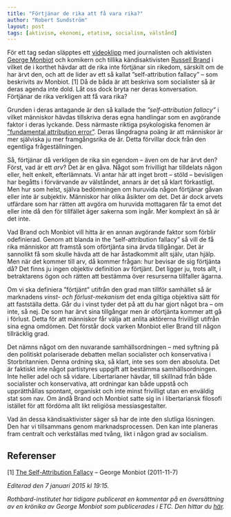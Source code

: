 ```yaml
---
title: "Förtjänar de rika att få vara rika?"
author: "Robert Sundström"
layout: post
tags: [aktivism, ekonomi, etatism, socialism, välstånd]
---
```


För ett tag sedan släpptes ett [videoklipp](https://www.youtube.com/watch?v=z-_Mei4-uhI) med journalisten och aktivisten [George Monbiot](http://en.wikipedia.org/wiki/George_Monbiot) och komikern och tillika kändisaktivisten [Russell Brand](http://en.wikipedia.org/wiki/Russell_Brand) i vilket de i korthet hävdar att de rika inte förtjänar sin rikedom, särskilt om de har ärvt den, och att de lider av ett så kallat ”self-attribution fallacy” – som beskrivits av Monbiot. [1] Då de båda är att beskriva som socialister så är deras agenda inte dold. Låt oss dock bryta ner deras konversation. Förtjänar de rika verkligen att få vara rika?


Grunden i deras antagande är den så kallade the *”self-attribution fallacy”* i vilket människor hävdas tillskriva deras egna handlingar som en avgörande faktor i deras lyckande. Dess närmaste riktiga psykologiska fenomen är [”fundamental attribution error”](http://en.wikipedia.org/wiki/Fundamental_attribution_error). Deras långdragna poäng är att människor är mer själviska ju mer framgångsrika de är. Detta förvillar dock från den egentliga frågeställningen.

Så, förtjänar då verkligen de rika sin egendom – även om de har ärvt den? Först, vad är ett *arv*? Det är en gåva. Något som frivilligt har tilldelats någon eller, helt enkelt, efterlämnats. Vi antar här att inget brott – stöld – bevisligen har begåtts i förvärvande av välståndet, annars är det så klart förkastligt. Men hur som helst, själva bedömningen om huruvida någon förtjänar gåvan eller inte är subjektiv. Människor har olika åsikter om det. Det är dock arvets utfärdare som har rätten att avgöra om huruvida mottagaren får ta emot det eller inte då den för tillfället äger sakerna som ingår. Mer komplext än så är det inte.

Vad Brand och Monbiot vill hitta är en annan avgörande faktor som förblir odefinierad. Genom att blanda in the ”self-attribution fallacy” så vill de få rika människor att framstå som oförtjänta sina ärvda tillgångar. Det är sannolikt få som skulle hävda att de har åstadkommit allt själv, utan hjälp. Men när det kommer till arv, då kommer frågan: hur bevisar de sig förtjänta då? Det finns ju ingen objektiv definition av förtjänt. Det ligger ju, trots allt, i betraktarens ögon och rätten att bestämma över resurserna tillfaller ägarna.

Om vi ska definiera ”förtjänt” utifrån den grad man tillför samhället så är marknadens *vinst- och förlust-mekanism* det enda giltiga objektiva sätt för att fastställa detta. Går du i vinst tyder det på att du har gjort något bra – om inte, så nej. De som har ärvt sina tillgångar men är oförtjänta kommer att gå i förlust. Detta för att människor får välja att anlita aktörerna frivilligt utifrån sina egna omdömen. Det förstår dock varken Monbiot eller Brand till någon tillräcklig grad.

Det nämns något om den nuvarande samhällsordningen – med syftning på den politiskt polariserade debatten mellan socialister och konservativa i Storbritannien. Denna ordning ska, så klart, inte ses som den absoluta. Det är faktiskt inte något partistyres uppgift att bestämma samhällsordningen. Inte heller adel och så vidare. Libertarianer hävdar, till skillnad från både socialister och konservativa, att ordningar kan både uppstå och upprätthållas spontant, organiskt och inte minst frivilligt utan en enväldig stat som nav. Om ändå Brand och Monbiot satte sig in i libertariansk filosofi istället för att fördöma allt likt religiösa messiasgestalter.

Vad än dessa kändisaktivister säger så har de inte den slutliga lösningen. Den har vi tillsammans genom marknadsprocessen. Den kan inte planeras fram centralt och verkställas med tvång, likt i någon grad av socialism.

## Referenser
[1] [The Self-Attribution Fallacy](https://web.archive.org/web/20170706093306/http://www.monbiot.com/2011/11/07/the-self-attribution-fallacy/) – George Monbiot (2011-11-7)

*Editerad den 7 januari 2015 kl 19:15.*

*Rothbard-institutet har tidigare publicerat en kommentar på en översättning av en krönika av George Monbiot som publicerades i ETC. Den hittar du [här](/ar-du-trott-pa-det-falska-pastaendet-att-marknaden-styr-varlden/).*